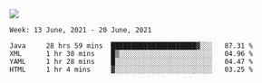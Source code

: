 <img align="center" src="https://github-readme-stats.vercel.app/api?username=bafuka&show_icons=true&icon_color=CE1D2D&text_color=718096&bg_color=ffffff&hide_title=true" />

<!--START_SECTION:waka-->
```text
Week: 13 June, 2021 - 20 June, 2021

Java     28 hrs 59 mins  █████████████████████▓░░░   87.31 % 
XML      1 hr 38 mins    █▒░░░░░░░░░░░░░░░░░░░░░░░   04.96 % 
YAML     1 hr 28 mins    █░░░░░░░░░░░░░░░░░░░░░░░░   04.47 % 
HTML     1 hr 4 mins     ▓░░░░░░░░░░░░░░░░░░░░░░░░   03.25 % 
```
<!--END_SECTION:waka-->

<!--
**bafuka/bafuka** is a ✨ _special_ ✨ repository because its `README.md` (this file) appears on your GitHub profile.

Here are some ideas to get you started:

- 🔭 I’m currently working on ...
- 🌱 I’m currently learning ...
- 👯 I’m looking to collaborate on ...
- 🤔 I’m looking for help with ...
- 💬 Ask me about ...
- 📫 How to reach me: ...
- 😄 Pronouns: ...
- ⚡ Fun fact: ...
-->
